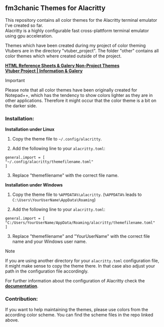 ## fm3chanic Themes for Alacritty

This repository contains all color themes for the Alacritty terminal emulator I've created so far.<br> 
Alacritty is a highly configurable fast cross-plattform terminal emulator using gpu acceleration.

Themes which have been created during my project of color theming Vtubers are in the directory "vtuber_project". The folder "other" contains all color themes which where created outside of the project.

**[HTML Reference Sheets & Galery Non-Project Themes](https://github.com/fm3chanic/color_schemes)**<br>
**[Vtuber Project | Information & Galery](https://github.com/fm3chanic/vtuber_project)**

> [!IMPORTANT]
> Please note that all color themes have been originally created for Notepad++, which has the tendency to show colors lighter as they are in other applications. Therefore it might occur that the color theme is a bit on the darker side.

### Installation:

**Installation under Linux**

1. Copy the theme file to `~/.config/alacritty`.

2. Add the following line to your `alacritty.toml`:

```
general.import = [
"~/.config/alacritty/themefilename.toml"
]
````
3. Replace "themefilename" with the correct file name.

**Installation under Windows**

1. Copy the theme file to `%APPDATA%\alacritty`. (`%APPDATA%` leads to `C:\Users\YourUserName\AppData\Roaming`)

2. Add the following line to your `alacritty.toml`:

```
general.import = [
"C:/Users/YourUserName/AppData/Roaming/alacritty/themefilename.toml"
]
``` 
3. Replace "themefilename" and "YourUserName" with the correct file name and your Windows user name.

> [!Note]
> If you are using another directory for your `alacritty.toml` configuration file, it might make sense to copy the theme there.
> In that case also adjust your path in the configuration file accordingly.

For further information about the configuration of Alacritty check the **[documentation](https://alacritty.org/config-alacritty.html)**.

### Contribution:

If you want to help maintaining the themes, please use colors from the according color scheme. You can find the scheme files in the repo linked above.